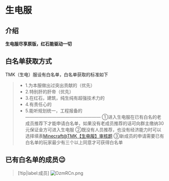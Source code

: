 
# 生电服
## 介绍
 **生电服尽享原版，红石能驱动一切**
## 白名单获取方式
TMK（生电）服设有白名单，白名单获取的标准如下
>* 1.为本服做出过突出贡献的（优先）
>* 2.特别肝的肝帝（优先）
>* 3.在红石，建筑，纯生纯有超强技术力的
>* 4.有责任心的
>* 5.能听规划统一，工程报备的  
>—————————————————
> ①进入生电服在已有白名的老成员推荐下才能申请白名单，如果没有老成员推荐的话可向群主缴纳30元保证金方可进入生电服
> ②既没有人员推荐，也没有经济能力时可以选择填表[Minecraft@TMK【生电服】审核题](https://wj.qq.com/s2/10339991/8480)
> ③新成员的申请需要已有白名单的玩家最少有三个以上同意才可获得白名单
## 已有白名单的成员😉

>[!tip|label:成员]
>![OzmRCn.png](https://www.tmkmc.asia/img/QQ20220610110845.png)






